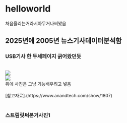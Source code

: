 # helloworld
처음올리는거라서아무거나써봤음
## 2025년에 2005년 뉴스기사데이터분석함
### USB기사 한 두세페이지 긁어왔던듯
<br>
<image src = "https://images.anandtech.com/reviews/memory/usbdriveroundup1/crucialgizmo.jpg"><br>
<image src = "https://images.anandtech.com/reviews/memory/usbdriveroundup1/corsairflashvoyager.jpg"><br>
위에 사진은 그냥 기능배우려고 넣음<br><br>
[참고자료].(https://www.anandtech.com/show/1807)<br><br>


### 스트림릿써본거사진1
